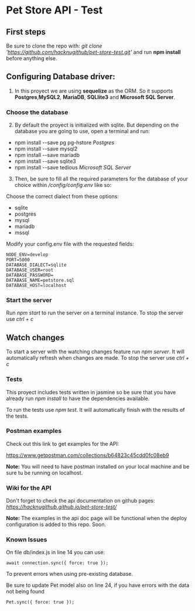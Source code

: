 # Pet Store API - Test

## First steps

Be sure to clone the repo with: _git clone 'https://github.com/hacknugithub/pet-store-test.git'_ and run **npm install** before anything else.

## Configuring Database driver:

1. In this proyect we are using **sequelize** as the ORM. So it supports **Postgres**,**MySQL2**, **MariaDB**, **SQLlite3** and **Microsoft SQL Server**.

### Choose the database

2. By default the proyect is initialized with sqlite. But depending on the database you are going to use, open a terminal and run:

- npm install --save pg pg-hstore _Postgres_
- npm install --save mysql2
- npm install --save mariadb
- npm install --save sqlite3
- npm install --save tedious _Microsoft SQL Server_

3. Then, be sure to fill all the required parameters for the database of your choice within _/config/config.env_ like so:

Choose the correct dialect from these options:

- sqlite
- postgres
- mysql
- mariadb
- mssql

Modify your config.env file with the requested fields:

```
NODE_ENV=develop
PORT=5000
DATABASE_DIALECT=sqlite
DATABASE_USER=root
DATABASE_PASSWORD=
DATABASE_NAME=petstore.sql
DATABASE_HOST=localhost
```

### Start the server

Run _npm start_ to run the server on a terminal instance. To stop the server use _ctrl + c_

## Watch changes

To start a server with the watching changes feature run _npm server_. It will automatically refresh when changes are made. To stop the server use _ctrl + c_

### Tests

This proyect includes tests written in jasmine so be sure that you have already run _npm install_ to have the dependencies available.

To run the tests use _npm test_. It will automatically finish with the results of the tests.

### Postman examples

Check out this link to get examples for the API:

https://www.getpostman.com/collections/b64823c45cdd0fc08eb9

**Note:** You will need to have postman installed on your local machine and be sure tu be running on localhost.

### Wiki for the API

Don't forget to check the api documentation on github pages:
_https://hacknugithub.github.io/pet-store-test/_

**Note:** The examples in the api doc page will be functional when the deploy configuration is added to this repo. Soon.

### Known Issues

On file db/index.js in line 14 you can use:

```
await connection.sync({ force: true });
```

To prevent errors when using pre-existing database.

Be sure to update Pet model also on line 24, if you have errors with the data not being found

```
Pet.sync({ force: true });
```
